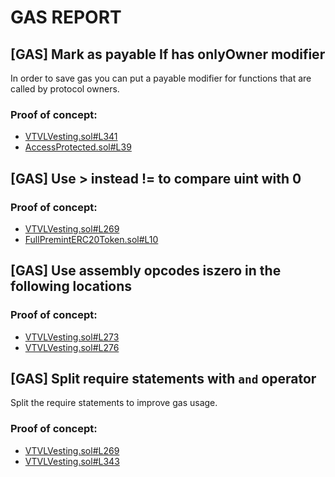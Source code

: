 # GAS REPORT

## [GAS] Mark as payable If has onlyOwner modifier
In order to save gas you can put a payable modifier for functions that are called by protocol owners.

### Proof of concept:
- [VTVLVesting.sol#L341](https://github.com/code-423n4/2022-09-vtvl/tree/main/contracts/VTVLVesting.sol#L341)
- [AccessProtected.sol#L39](https://github.com/code-423n4/2022-09-vtvl/tree/main/contracts/AccessProtected.sol#L39)

## [GAS] Use > instead != to compare uint with 0


### Proof of concept:
- [VTVLVesting.sol#L269](https://github.com/code-423n4/2022-09-vtvl/tree/main/contracts/VTVLVesting.sol#L269)
- [FullPremintERC20Token.sol#L10](https://github.com/code-423n4/2022-09-vtvl/tree/main/contracts/token/FullPremintERC20Token.sol#L10)

## [GAS] Use assembly opcodes iszero in the following locations


### Proof of concept:
- [VTVLVesting.sol#L273](https://github.com/code-423n4/2022-09-vtvl/tree/main/contracts/VTVLVesting.sol#L273)
- [VTVLVesting.sol#L276](https://github.com/code-423n4/2022-09-vtvl/tree/main/contracts/VTVLVesting.sol#L276)

## [GAS] Split require statements with ```and``` operator
Split the require statements to improve gas usage.

### Proof of concept:
- [VTVLVesting.sol#L269](https://github.com/code-423n4/2022-09-vtvl/tree/main/contracts/VTVLVesting.sol#L269)
- [VTVLVesting.sol#L343](https://github.com/code-423n4/2022-09-vtvl/tree/main/contracts/VTVLVesting.sol#L343)
